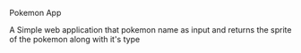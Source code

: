 Pokemon App

A Simple web application that pokemon name as input and returns the sprite of the pokemon along with it's type 
